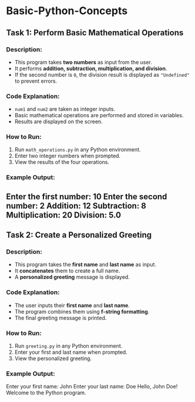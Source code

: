 # Basic-Python-Concepts


## Task 1: Perform Basic Mathematical Operations
### Description:
- This program takes **two numbers** as input from the user.
- It performs **addition, subtraction, multiplication, and division**.
- If the second number is `0`, the division result is displayed as `"Undefined"` to prevent errors.

### Code Explanation:
- `num1` and `num2` are taken as integer inputs.
- Basic mathematical operations are performed and stored in variables.
- Results are displayed on the screen.

### How to Run:
1. Run `math_operations.py` in any Python environment.
2. Enter two integer numbers when prompted.
3. View the results of the four operations.

### Example Output:
Enter the first number: 10 Enter the second number: 2
Addition: 12
Subtraction: 8
Multiplication: 20
Division: 5.0
---

## Task 2: Create a Personalized Greeting
### Description:
- This program takes the **first name** and **last name** as input.
- It **concatenates** them to create a full name.
- A **personalized greeting** message is displayed.

### Code Explanation:
- The user inputs their **first name** and **last name**.
- The program combines them using **f-string formatting**.
- The final greeting message is printed.

### How to Run:
1. Run `greeting.py` in any Python environment.
2. Enter your first and last name when prompted.
3. View the personalized greeting.

### Example Output:
Enter your first name: John Enter your last name: Doe
Hello, John Doe! Welcome to the Python program.



